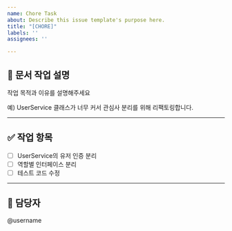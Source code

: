 ```yaml
---
name: Chore Task
about: Describe this issue template's purpose here.
title: "[CHORE]"
labels: ''
assignees: ''

---
```


## 🔁 문서 작업 설명
작업 목적과 이유를 설명해주세요

예) UserService 클래스가 너무 커서 관심사 분리를 위해 리팩토링합니다.

---

## ✅ 작업 항목
- [ ] UserService의 유저 인증 분리
- [ ] 역할별 인터페이스 분리
- [ ] 테스트 코드 수정

---

## 🙋 담당자
@username
